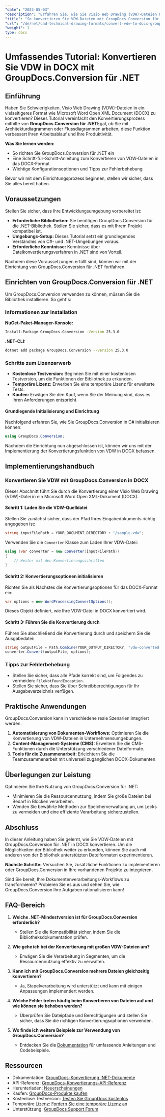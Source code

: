 ```yaml
---
"date": "2025-05-03"
"description": "Erfahren Sie, wie Sie Visio Web Drawing (VDW)-Dateien mit GroupDocs.Conversion für .NET einfach in das Microsoft Word-DOCX-Format konvertieren. Folgen Sie unserer ausführlichen Schritt-für-Schritt-Anleitung."
"title": "So konvertieren Sie VDW-Dateien mit GroupDocs.Conversion für .NET in DOCX – Eine Schritt-für-Schritt-Anleitung"
"url": "/de/net/cad-technical-drawing-formats/convert-vdw-to-docx-groupdocs-conversion-net/"
"weight": 1
type: docs
---
```

# Umfassendes Tutorial: Konvertieren Sie VDW in DOCX mit GroupDocs.Conversion für .NET

## Einführung

Haben Sie Schwierigkeiten, Visio Web Drawing (VDW)-Dateien in ein vielseitigeres Format wie Microsoft Word Open XML Document (DOCX) zu konvertieren? Dieses Tutorial vereinfacht den Konvertierungsprozess mithilfe von **GroupDocs.Conversion für .NET**Egal, ob Sie mit Architekturdiagrammen oder Flussdiagrammen arbeiten, diese Funktion verbessert Ihren Arbeitsablauf und Ihre Produktivität.

**Was Sie lernen werden:**
- So richten Sie GroupDocs.Conversion für .NET ein
- Eine Schritt-für-Schritt-Anleitung zum Konvertieren von VDW-Dateien in das DOCX-Format
- Wichtige Konfigurationsoptionen und Tipps zur Fehlerbehebung

Bevor wir mit dem Einrichtungsprozess beginnen, stellen wir sicher, dass Sie alles bereit haben.

## Voraussetzungen

Stellen Sie sicher, dass Ihre Entwicklungsumgebung vorbereitet ist:
- **Erforderliche Bibliotheken:** Sie benötigen GroupDocs.Conversion für die .NET-Bibliothek. Stellen Sie sicher, dass es mit Ihrem Projekt kompatibel ist.
- **Umgebungs-Setup:** Dieses Tutorial setzt ein grundlegendes Verständnis von C#- und .NET-Umgebungen voraus.
- **Erforderliche Kenntnisse:** Kenntnisse über Dateikonvertierungsverfahren in .NET sind von Vorteil.

Nachdem diese Voraussetzungen erfüllt sind, können wir mit der Einrichtung von GroupDocs.Conversion für .NET fortfahren.

## Einrichten von GroupDocs.Conversion für .NET

Um GroupDocs.Conversion verwenden zu können, müssen Sie die Bibliothek installieren. So geht's:

### Informationen zur Installation

**NuGet-Paket-Manager-Konsole:**

```bash
Install-Package GroupDocs.Conversion -Version 25.3.0
```

**.NET-CLI:**

```bash
dotnet add package GroupDocs.Conversion --version 25.3.0
```

### Schritte zum Lizenzerwerb

- **Kostenlose Testversion:** Beginnen Sie mit einer kostenlosen Testversion, um die Funktionen der Bibliothek zu erkunden.
- **Temporäre Lizenz:** Erwerben Sie eine temporäre Lizenz für erweiterte Tests.
- **Kaufen:** Erwägen Sie den Kauf, wenn Sie der Meinung sind, dass es Ihren Anforderungen entspricht.

#### Grundlegende Initialisierung und Einrichtung

Nachfolgend erfahren Sie, wie Sie GroupDocs.Conversion in C# initialisieren können:

```csharp
using GroupDocs.Conversion;
```

Nachdem die Einrichtung nun abgeschlossen ist, können wir uns mit der Implementierung der Konvertierungsfunktion von VDW in DOCX befassen.

## Implementierungshandbuch

### Konvertieren Sie VDW mit GroupDocs.Conversion in DOCX

Dieser Abschnitt führt Sie durch die Konvertierung einer Visio Web Drawing (VDW)-Datei in ein Microsoft Word Open XML-Dokument (DOCX).

#### Schritt 1: Laden Sie die VDW-Quelldatei

Stellen Sie zunächst sicher, dass der Pfad Ihres Eingabedokuments richtig angegeben ist:

```csharp
string inputFilePath = YOUR_DOCUMENT_DIRECTORY + "/sample.vdw";
```

Verwenden Sie die `Converter` Klasse zum Laden Ihrer VDW-Datei:

```csharp
using (var converter = new Converter(inputFilePath))
{
    // Weiter mit den Konvertierungsschritten
}
```

#### Schritt 2: Konvertierungsoptionen initialisieren

Richten Sie als Nächstes die Konvertierungsoptionen für das DOCX-Format ein:

```csharp
var options = new WordProcessingConvertOptions();
```

Dieses Objekt definiert, wie Ihre VDW-Datei in DOCX konvertiert wird.

#### Schritt 3: Führen Sie die Konvertierung durch

Führen Sie abschließend die Konvertierung durch und speichern Sie die Ausgabedatei:

```csharp
string outputFile = Path.Combine(YOUR_OUTPUT_DIRECTORY, "vdw-converted-to.docx");
converter.Convert(outputFile, options);
```

### Tipps zur Fehlerbehebung

- Stellen Sie sicher, dass alle Pfade korrekt sind, um Folgendes zu vermeiden: `FileNotFoundException`.
- Stellen Sie sicher, dass Sie über Schreibberechtigungen für Ihr Ausgabeverzeichnis verfügen.

## Praktische Anwendungen

GroupDocs.Conversion kann in verschiedene reale Szenarien integriert werden:

1. **Automatisierung von Dokumenten-Workflows:** Optimieren Sie die Konvertierung von VDW-Dateien in Unternehmensumgebungen.
2. **Content-Management-Systeme (CMS):** Erweitern Sie die CMS-Funktionen durch die Unterstützung verschiedener Dateiformate.
3. **Tools für die Zusammenarbeit:** Erleichtern Sie die Teamzusammenarbeit mit universell zugänglichen DOCX-Dokumenten.

## Überlegungen zur Leistung

Optimieren Sie Ihre Nutzung von GroupDocs.Conversion für .NET:
- Minimieren Sie die Ressourcennutzung, indem Sie große Dateien bei Bedarf in Blöcken verarbeiten.
- Wenden Sie bewährte Methoden zur Speicherverwaltung an, um Lecks zu vermeiden und eine effiziente Verarbeitung sicherzustellen.

## Abschluss

In dieser Anleitung haben Sie gelernt, wie Sie VDW-Dateien mit GroupDocs.Conversion für .NET in DOCX konvertieren. Um die Möglichkeiten der Bibliothek weiter zu erkunden, können Sie auch mit anderen von der Bibliothek unterstützten Dateiformaten experimentieren.

**Nächste Schritte:** Versuchen Sie, zusätzliche Funktionen zu implementieren oder GroupDocs.Conversion in Ihre vorhandenen Projekte zu integrieren.

Sind Sie bereit, Ihre Dokumentenverarbeitungs-Workflows zu transformieren? Probieren Sie es aus und sehen Sie, wie GroupDocs.Conversion Ihre Aufgaben rationalisieren kann!

## FAQ-Bereich

1. **Welche .NET-Mindestversion ist für GroupDocs.Conversion erforderlich?**
   - Stellen Sie die Kompatibilität sicher, indem Sie die Bibliotheksdokumentation prüfen.

2. **Wie gehe ich bei der Konvertierung mit großen VDW-Dateien um?**
   - Erwägen Sie die Verarbeitung in Segmenten, um die Ressourcennutzung effektiv zu verwalten.

3. **Kann ich mit GroupDocs.Conversion mehrere Dateien gleichzeitig konvertieren?**
   - Ja, Stapelverarbeitung wird unterstützt und kann mit einigen Anpassungen implementiert werden.

4. **Welche Fehler treten häufig beim Konvertieren von Dateien auf und wie können sie behoben werden?**
   - Überprüfen Sie Dateipfade und Berechtigungen und stellen Sie sicher, dass Sie die richtigen Konvertierungsoptionen verwenden.

5. **Wo finde ich weitere Beispiele zur Verwendung von GroupDocs.Conversion?**
   - Entdecken Sie die [Dokumentation](https://docs.groupdocs.com/conversion/net/) für umfassende Anleitungen und Codebeispiele.

## Ressourcen
- Dokumentation: [GroupDocs-Konvertierung .NET-Dokumente](https://docs.groupdocs.com/conversion/net/)
- API-Referenz: [GroupDocs-Konvertierungs-API-Referenz](https://reference.groupdocs.com/conversion/net/)
- Herunterladen: [Neuerscheinungen](https://releases.groupdocs.com/conversion/net/)
- Kaufen: [GroupDocs-Produkte kaufen](https://purchase.groupdocs.com/buy)
- Kostenlose Testversion: [Testen Sie GroupDocs kostenlos](https://releases.groupdocs.com/conversion/net/)
- Temporäre Lizenz: [Fordern Sie eine temporäre Lizenz an](https://purchase.groupdocs.com/temporary-license/)
- Unterstützung: [GroupDocs Support Forum](https://forum.groupdocs.com/c/conversion/10)